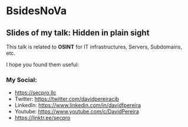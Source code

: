 # BsidesNoVa
## Slides of my talk: **Hidden in plain sight**
This talk is related to **OSINT** for IT infrastructures, Servers, Subdomains, etc.

I hope you found them useful:

### My Social:
  - https://secpro.llc
  - Twitter: https://twitter.com/davidpereiracib
  - LinkedIn: https://www.linkedin.com/in/davidfpereira
  - Youtube: https://www.youtube.com/c/DavidPereira
  - https://linktr.ee/secpro
